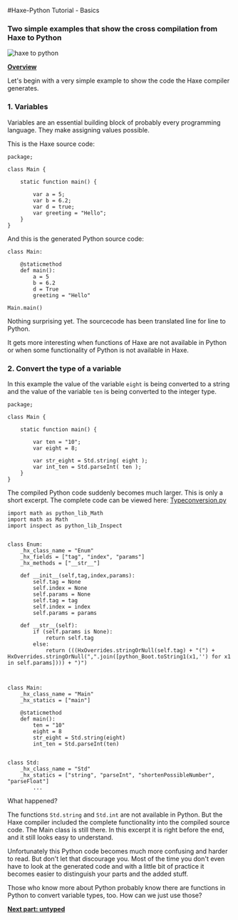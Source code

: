 #Haxe-Python Tutorial - Basics

<h3>Two simple examples that show the cross compilation from Haxe to Python</h3>

![haxe to python](https://i.imgsafe.org/e1a5de8b18.jpg)

[**Overview**](https://steemit.com/programming/@kkaos/haxe-python-tutorial-intro)

Let's begin with a very simple example to show the code the Haxe compiler generates.

<h3>1. Variables</h3>

Variables are an essential building block of probably every programming language. They make assigning values possible.

This is the Haxe source code:

    package;
    
    class Main {
    	
    	static function main() {
    		
    		var a = 5;
    		var b = 6.2;
    		var d = true;
    		var greeting = "Hello";
    	}
    }
                
And this is the generated Python source code:

    class Main:
    
    	@staticmethod
    	def main():
    		a = 5
    		b = 6.2
    		d = True
    		greeting = "Hello"
    
    Main.main()
    
Nothing surprising yet. The sourcecode has been translated line for line to Python.

It gets more interesting when functions of Haxe are not available in Python or when some functionality of Python is not available in Haxe.

<h3>2. Convert the type of a variable</h3>

In this example the value of the variable `eight` is being converted to a string and the value of the variable `ten` is being converted to the integer type. 

    package;
    
    class Main {
    
    	static function main() {
    		
    		var ten = "10";
    		var eight = 8;
    		
    		var str_eight = Std.string( eight );
    		var int_ten = Std.parseInt( ten );
    	}
    }
    

The compiled Python code suddenly becomes much larger. This is only a short excerpt. The complete code can be viewed here: [Typeconversion.py](https://github.com/ustutz/HaxePython_tutorial/blob/master/code/2_Type_conversion/bin/Typeconversion.py) 

    import math as python_lib_Math
    import math as Math
    import inspect as python_lib_Inspect
    
    
    class Enum:
    	_hx_class_name = "Enum"
    	_hx_fields = ["tag", "index", "params"]
    	_hx_methods = ["__str__"]
    
    	def __init__(self,tag,index,params):
    		self.tag = None
    		self.index = None
    		self.params = None
    		self.tag = tag
    		self.index = index
    		self.params = params
    
    	def __str__(self):
    		if (self.params is None):
    			return self.tag
    		else:
    			return (((HxOverrides.stringOrNull(self.tag) + "(") + HxOverrides.stringOrNull(",".join([python_Boot.toString1(x1,'') for x1 in self.params]))) + ")")
    
    
    
    class Main:
    	_hx_class_name = "Main"
    	_hx_statics = ["main"]
    
    	@staticmethod
    	def main():
    		ten = "10"
    		eight = 8
    		str_eight = Std.string(eight)
    		int_ten = Std.parseInt(ten)
    
    
    class Std:
    	_hx_class_name = "Std"
    	_hx_statics = ["string", "parseInt", "shortenPossibleNumber", "parseFloat"]
            ...

What happened?

The functions `Std.string` and `Std.int` are not available in Python. But the Haxe compiler included the complete functionality into the compiled source code. The Main class is still there. In this excerpt it is right before the end, and it still looks easy to understand.

Unfortunately this Python code becomes much more confusing and harder to read. But don't let that discourage you. Most of the time you don't even have to look at the generated code and with a little bit of practice it becomes easier to distinguish your parts and the added stuff.

Those who know more about Python probably know there are functions in Python to convert variable types, too. How can we just use those?

[**Next part: untyped**](https://steemit.com/programming/@kkaos/haxe-python-tutorial-untyped)
